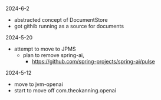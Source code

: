 
2024-6-2
- abstracted concept of DocumentStore
- got githib running as a source for documents

2024-5-20 
- attempt to move to JPMS
  - plan to remove spring-ai, 
    - https://github.com/spring-projects/spring-ai/pulse

2024-5-12
- move to jvm-openai
- start to move off com.theokanning.openai

